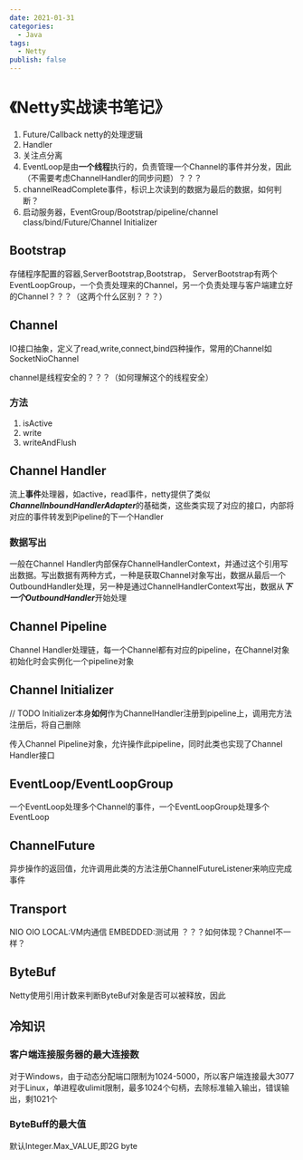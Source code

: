 ```yaml
---
date: 2021-01-31
categories:
  - Java
tags:
  - Netty
publish: false
---
```


# 《Netty实战读书笔记》

1. Future/Callback netty的处理逻辑
2. Handler
3. 关注点分离
4. EventLoop是由**一个线程**执行的，负责管理一个Channel的事件并分发，因此（不需要考虑ChannelHandler的同步问题）？？？
5. channelReadComplete事件，标识上次读到的数据为最后的数据，如何判断？
6. 启动服务器，EventGroup/Bootstrap/pipeline/channel class/bind/Future/Channel Initializer

## Bootstrap

存储程序配置的容器,ServerBootstrap,Bootstrap，
ServerBootstrap有两个EventLoopGroup，一个负责处理来的Channel，另一个负责处理与客户端建立好的Channel？？？（这两个什么区别？？？）

## Channel

IO接口抽象，定义了read,write,connect,bind四种操作，常用的Channel如SocketNioChannel

channel是线程安全的？？？（如何理解这个的线程安全）

### 方法

1. isActive
2. write
3. writeAndFlush

## Channel Handler

流上**事件**处理器，如active，read事件，netty提供了类似***ChannelInboundHandlerAdapter***的基础类，这些类实现了对应的接口，内部将对应的事件转发到Pipeline的下一个Handler

### 数据写出

一般在Channel Handler内部保存ChannelHandlerContext，并通过这个引用写出数据。写出数据有两种方式，一种是获取Channel对象写出，数据从最后一个OutboundHandler处理，另一种是通过ChannelHandlerContext写出，数据从***下一个OutboundHandler***开始处理

## Channel Pipeline

Channel Handler处理链，每一个Channel都有对应的pipeline，在Channel对象初始化时会实例化一个pipeline对象

## Channel Initializer

// TODO Initializer本身**如何**作为ChannelHandler注册到pipeline上，调用完方法注册后，将自己删除

传入Channel Pipeline对象，允许操作此pipeline，同时此类也实现了Channel Handler接口

## EventLoop/EventLoopGroup

一个EventLoop处理多个Channel的事件，一个EventLoopGroup处理多个EventLoop

## ChannelFuture

异步操作的返回值，允许调用此类的方法注册ChannelFutureListener来响应完成事件

## Transport

NIO
OIO
LOCAL:VM内通信
EMBEDDED:测试用
？？？如何体现？Channel不一样？

## ByteBuf

Netty使用引用计数来判断ByteBuf对象是否可以被释放，因此

## 冷知识

### 客户端连接服务器的最大连接数

对于Windows，由于动态分配端口限制为1024-5000，所以客户端连接最大3077
对于Linux，单进程收ulimit限制，最多1024个句柄，去除标准输入输出，错误输出，剩1021个

### ByteBuff的最大值

默认Integer.Max_VALUE,即2G byte

